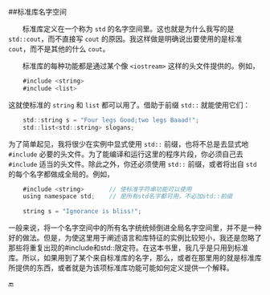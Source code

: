 ##标准库名字空间

&emsp;&emsp;标准库定义在一个称为 `std` 的名字空间里。这也就是为什么我写的是 `std::cout`，而不直接写 `cout` 的原因。我这样做是明确说出要使用的是标准 `cout`，而不是其他的什么 `cout`。

&emsp;&emsp;标准库的每种功能都是通过某个像 `<iostream>` 这样的头文件提供的。例如，

```javascript
    #include <string>
    #include <list>
```

这就使标准的 `string` 和 `list` 都可以用了。借助于前缀 `std::` 就能使用它们：

```javascript
    std::string s = "Four legs Good;two legs Baaad!";
    std::list<std::string> slogans;
```

为了简单起见，我将很少在实例中显式使用 `std::` 前缀，也将不总是去显式地 `#include` 必要的头文件。为了能编译和运行这里的程序片段，你必须自己去 `#include` 适当的头文件。除此之外，你还必须使用 `std::` 前缀，或者将出自 `std` 的每个名字都做成全局的。例如，

```javascript
    #include <string>       // 使标准字符串功能可以使用
    using namespace std;    // 是所有std名字都可用，不必加std::前缀
    
    string s = "Ignorance is bliss!";
```

一般来说，将一个名字空间中的所有名字统统倾倒进全局名字空间里，并不是一种好的做法。但是，为使这里用于阐述语言和库特征的实例比较短小，我还是忽略了那些将重复出现的#include和std::限定符。在这本书里，我几乎是只用到标准库。所以，如果用到了某个来自标准库的名字，那么，或者在那里用的就是标准库所提供的东西，或者就是为该项标准库功能可能如何定义提供一个解释。

🔚